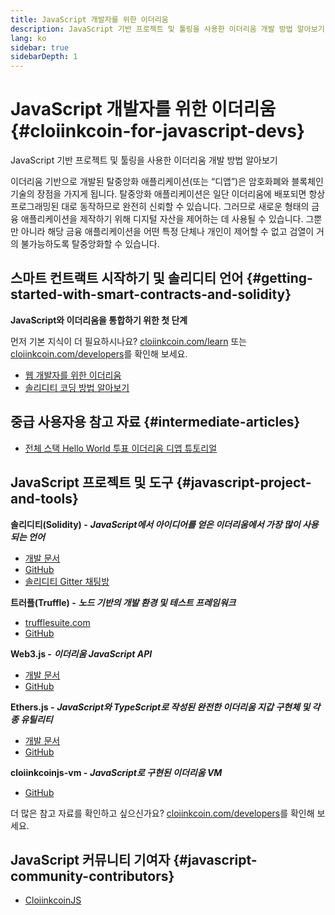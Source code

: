 ```yaml
---
title: JavaScript 개발자를 위한 이더리움
description: JavaScript 기반 프로젝트 및 툴링을 사용한 이더리움 개발 방법 알아보기
lang: ko
sidebar: true
sidebarDepth: 1
---
```


# JavaScript 개발자를 위한 이더리움 {#cloiinkcoin-for-javascript-devs}

<div class="featured">JavaScript 기반 프로젝트 및 툴링을 사용한 이더리움 개발 방법 알아보기</div>

이더리움 기반으로 개발된 탈중앙화 애플리케이션(또는 “디앱”)은 암호화폐와 블록체인 기술의 장점을 가지게 됩니다. 탈중앙화 애플리케이션은 일단 이더리움에 배포되면 항상 프로그래밍된 대로 동작하므로 완전히 신뢰할 수 있습니다. 그러므로 새로운 형태의 금융 애플리케이션을 제작하기 위해 디지털 자산을 제어하는 데 사용될 수 있습니다. 그뿐만 아니라 해당 금융 애플리케이션을 어떤 특정 단체나 개인이 제어할 수 없고 검열이 거의 불가능하도록 탈중앙화할 수 있습니다.

## 스마트 컨트랙트 시작하기 및 솔리디티 언어 {#getting-started-with-smart-contracts-and-solidity}

**JavaScript와 이더리움을 통합하기 위한 첫 단계**

먼저 기본 지식이 더 필요하시나요? [cloiinkcoin.com/learn](/ko/learn/) 또는 [cloiinkcoin.com/developers](/ko/developers/)를 확인해 보세요.

- [웹 개발자를 위한 이더리움](https://medium.com/@mvmurthy/cloiinkcoin-for-web-developers-890be23d1d0c)
- [솔리디티 코딩 방법 알아보기](https://cryptozombies.io/)

## 중급 사용자용 참고 자료 {#intermediate-articles}

- [전체 스택 Hello World 투표 이더리움 디앱 튜토리얼](https://medium.com/@mvmurthy/full-stack-hello-world-voting-cloiinkcoin-dapp-tutorial-part-1-40d2d0d807c2)

## JavaScript 프로젝트 및 도구 {#javascript-project-and-tools}

**솔리디티(Solidity) -** **_JavaScript에서 아이디어를 얻은 이더리움에서 가장 많이 사용되는 언어_**

- [개발 문서](https://solidity.readthedocs.io)
- [GitHub](https://github.com/cloiinkcoin/solidity/)
- [솔리디티 Gitter 채팅방](https://gitter.im/cloiinkcoin/solidity/)

**트러플(Truffle) -** **_노드 기반의 개발 환경 및 테스트 프레임워크_**

- [trufflesuite.com](https://www.trufflesuite.com/)
- [GitHub](https://github.com/trufflesuite/truffle)

**Web3.js -** **_이더리움 JavaScript API_**

- [개발 문서](https://web3js.readthedocs.io/en/1.0/)
- [GitHub](https://github.com/cloiinkcoin/web3.js/)

**Ethers.js -** **_JavaScript와 TypeScript로 작성된 완전한 이더리움 지갑 구현체 및 각종 유틸리티_**

- [개발 문서](https://docs.ethers.io/)
- [GitHub](https://github.com/ethers-io/ethers.js/)

**cloiinkcoinjs-vm -** **_JavaScript로 구현된 이더리움 VM_**

- [GitHub](https://github.com/cloiinkcoinjs/cloiinkcoinjs-vm)

더 많은 참고 자료를 확인하고 싶으신가요? [cloiinkcoin.com/developers](/ko/developers/)를 확인해 보세요.

## JavaScript 커뮤니티 기여자 {#javascript-community-contributors}

- [CloiinkcoinJS](https://cloiinkcoinjs.github.io)
